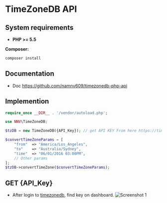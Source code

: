 # TimeZoneDB API

## System requirements
* **PHP >= 5.5**


**Composer:**

```sh
composer install
```

## Documentation

- Doc <https://github.com/namnv609/timezonedb-php-api>

## Implemention

```PHP
require_once __DIR__ . '/vendor/autoload.php';

use NNV\TimeZoneDB;

$tzDB = new TimeZoneDB({API_Key}); // get API KEY From here https://timezonedb.com/

$convertTimeZoneParams = [
    "from"  => "America/Los_Angeles",
    "to"    => "Australia/Sydney",
    "time"  => "06/01/2016 03:00PM",
    // Other params
];
$tzDB->convertTimeZone($convertTimeZoneParams);
```

## GET {API_Key}

* After login to [timezonedb](https://timezonedb.com), find key on dashboard.
![Screenshot 1](https://www.web-xperts.xyz/api/timezone/1.png)
